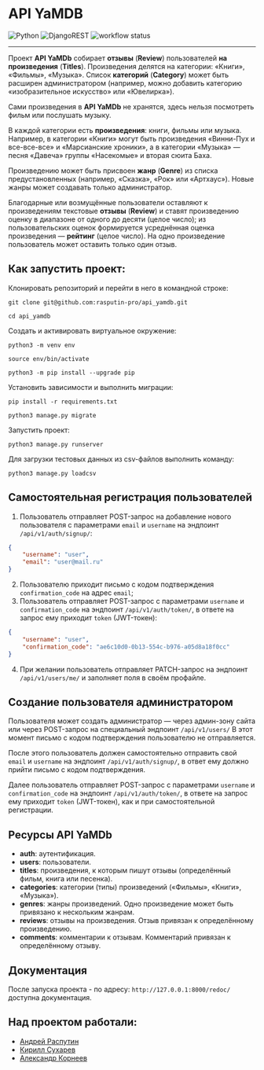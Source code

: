# API YaMDB

![Python](https://img.shields.io/badge/python-3670A0?style=for-the-badge&logo=python&logoColor=ffdd54)
![DjangoREST](https://img.shields.io/badge/DJANGO-REST-ff1709?style=for-the-badge&logo=django&logoColor=white&color=ff1709&labelColor=gray)
![workflow status](https://github.com/rtx4090/yamdb_final/workflows/yamdb_workflow.yaml/badge.svg)
___
Проект **API YaMDb** собирает **отзывы** (**Review**) пользователей **на 
произведения** (**Titles**). Произведения делятся на категории: «Книги», 
«Фильмы», «Музыка». Список **категорий** (**Category**) может быть расширен 
администратором (например, можно добавить категорию «изобразительное 
искусство» или «Ювелирка»).

Сами произведения в **API YaMDb** не хранятся, здесь нельзя посмотреть фильм 
или послушать музыку.

В каждой категории есть **произведения**: книги, фильмы или музыка. Например, 
в категории «Книги» могут быть произведения «Винни-Пух и все-все-все» и 
«Марсианские хроники», а в категории «Музыка» — песня «Давеча» группы 
«Насекомые» и вторая сюита Баха.

Произведению может быть присвоен **жанр** (**Genre**) из списка 
предустановленных (например, «Сказка», «Рок» или «Артхаус»). Новые жанры 
может создавать только администратор.

Благодарные или возмущённые пользователи оставляют к произведениям текстовые 
**отзывы** (**Review**) и ставят произведению оценку в диапазоне от одного до 
десяти (целое число); из пользовательских оценок формируется усреднённая 
оценка произведения — **рейтинг** (целое число). На одно произведение 
пользователь может оставить только один отзыв.


## Как запустить проект:

Клонировать репозиторий и перейти в него в командной строке:

```commandline
git clone git@github.com:rasputin-pro/api_yamdb.git

cd api_yamdb
```

Создать и активировать виртуальное окружение:

```commandline
python3 -m venv env

source env/bin/activate

python3 -m pip install --upgrade pip
```

Установить зависимости и выполнить миграции:

```commandline
pip install -r requirements.txt

python3 manage.py migrate
```

Запустить проект:

```commandline
python3 manage.py runserver
```

Для загрузки тестовых данных из csv-файлов выполнить команду:
```commandline
python3 manage.py loadcsv
```



## Самостоятельная регистрация пользователей
1. Пользователь отправляет POST-запрос на добавление нового пользователя с 
параметрами `email` и `username` на эндпоинт `/api/v1/auth/signup/`: 
```json
{
    "username": "user",
    "email": "user@mail.ru"
}
```
2. Пользователю приходит письмо с кодом подтверждения `confirmation_code` на 
адрес `email`;
3. Пользователь отправляет POST-запрос с параметрами `username` и 
`confirmation_code` на эндпоинт `/api/v1/auth/token/`, в ответе на запрос ему 
приходит `token` (JWT-токен):
```json
{
    "username": "user",
    "confirmation_code": "ae6c10d0-0b13-554c-b976-a05d8a18f0cc"
}
```
4. При желании пользователь отправляет PATCH-запрос на эндпоинт 
`/api/v1/users/me/` и заполняет поля в своём профайле.



## Создание пользователя администратором
Пользователя может создать администратор — через админ-зону сайта или через 
POST-запрос на специальный эндпоинт `/api/v1/users/` В этот момент письмо с 
кодом подтверждения пользователю не отправляется.

После этого пользователь должен самостоятельно отправить свой `email` и 
`username` на эндпоинт `/api/v1/auth/signup/`, в ответ ему должно прийти 
письмо с кодом подтверждения.

Далее пользователь отправляет POST-запрос с параметрами `username` и 
`confirmation_code` на эндпоинт `/api/v1/auth/token/`, в ответе на запрос ему 
приходит `token` (JWT-токен), как и при самостоятельной регистрации.


## Ресурсы API YaMDb
- **auth**: аутентификация.
- **users**: пользователи.
- **titles**: произведения, к которым пишут отзывы (определённый фильм, 
  книга или песенка).
- **categories**: категории (типы) произведений («Фильмы», «Книги», 
  «Музыка»).
- **genres**: жанры произведений. Одно произведение может быть привязано 
  к нескольким жанрам.
- **reviews**: отзывы на произведения. Отзыв привязан к определённому 
  произведению.
- **comments**: комментарии к отзывам. Комментарий привязан к 
  определённому отзыву.


## Документация
После запуска проекта - по адресу: `http://127.0.0.1:8000/redoc/` доступна 
документация.


## Над проектом работали:
- [Андрей Распутин](https://github.com/rasputin-pro)
- [Кирилл Сухарев](https://github.com/Soliton80)
- [Александр Корнеев](https://github.com/rtx4090)
